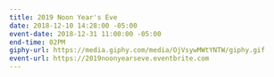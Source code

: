 ```yaml
---
title: 2019 Noon Year's Eve
date: 2018-12-10 14:28:00 -05:00
event-date: 2018-12-31 11:00:00 -05:00
end-time: 02PM
giphy-url: https://media.giphy.com/media/OjVsywMWtYNTW/giphy.gif
event-url: https://2019noonyearseve.eventbrite.com
---
```


